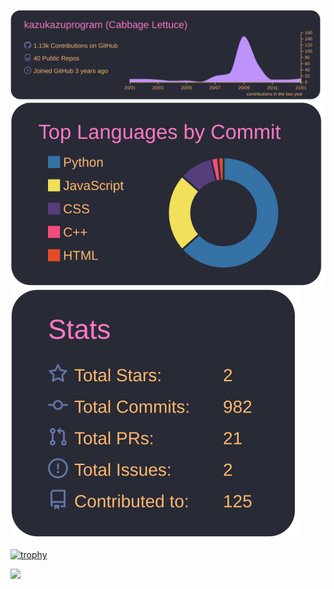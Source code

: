 [![](https://raw.githubusercontent.com/kazukazuprogram/kazukazuprogram/master/profile-summary-card-output/dracula/0-profile-details.svg)](https://github.com/vn7n24fzkq/github-profile-summary-cards)
[![](https://raw.githubusercontent.com/kazukazuprogram/kazukazuprogram/master/profile-summary-card-output/dracula/2-most-commit-language.svg)](https://github.com/vn7n24fzkq/github-profile-summary-cards)
[![](https://raw.githubusercontent.com/kazukazuprogram/kazukazuprogram/master/profile-summary-card-output/dracula/3-stats.svg)](https://github.com/vn7n24fzkq/github-profile-summary-cards)

[![trophy](https://github-profile-trophy.vercel.app/?username=kazukazuprogram&theme=dracula)](https://github.com/ryo-ma/github-profile-trophy)

![](https://komarev.com/ghpvc/?username=kazukazuprogram&color=green)
